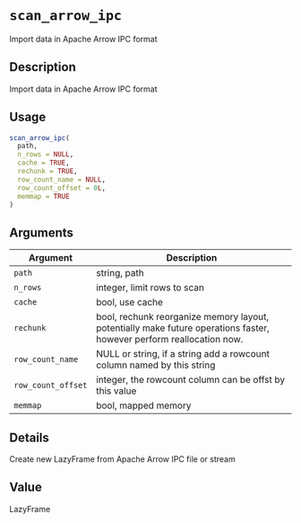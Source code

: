 # `scan_arrow_ipc`

Import data in Apache Arrow IPC format


## Description

Import data in Apache Arrow IPC format


## Usage

```r
scan_arrow_ipc(
  path,
  n_rows = NULL,
  cache = TRUE,
  rechunk = TRUE,
  row_count_name = NULL,
  row_count_offset = 0L,
  memmap = TRUE
)
```


## Arguments

Argument      |Description
------------- |----------------
`path`     |     string, path
`n_rows`     |     integer, limit rows to scan
`cache`     |     bool, use cache
`rechunk`     |     bool, rechunk reorganize memory layout, potentially make future operations faster, however perform reallocation now.
`row_count_name`     |     NULL or string, if a string add a rowcount column named by this string
`row_count_offset`     |     integer, the rowcount column can be offst by this value
`memmap`     |     bool, mapped memory


## Details

Create new LazyFrame from Apache Arrow IPC file or stream


## Value

LazyFrame


